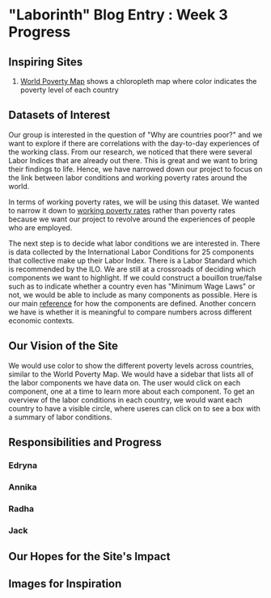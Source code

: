 # "Laborinth" Blog Entry : Week 3 Progress #

## Inspiring Sites 
1. [World Poverty Map](https://worldpoverty.io/map) shows a chloropleth map where color indicates the poverty level of each country 

## Datasets of Interest
Our group is interested in the question of "Why are countries poor?" and we want to explore if there are correlations with the day-to-day experiences of the working class. From our research, we noticed that there were several Labor Indices that are already out there. This is great and we want to bring their findings to life. Hence, we have narrowed down our project to focus on the link between labor conditions and working poverty rates around the world. 

In terms of working poverty rates, we will be using this dataset. We wanted to narrow it down to [working poverty rates](https://www.ilo.org/shinyapps/bulkexplorer22/?lang=en&segment=indicator&id=EMP_2EMP_SEX_AGE_CLA_NB_A)  rather than poverty rates because we want our project to revolve around the experiences of people who are employed. 

The next step is to decide what labor conditions we are interested in. There is data collected by the International Labor Conditions for 25 components that collective make up their Labor Index. There is a Labor Standard which is recommended by the ILO. We are still at a crossroads of deciding which components we want to highlight. If we could construct a bouillon true/false such as to indicate whether a country even has "Minimum Wage Laws" or not, we would be able to include as many components as possible. Here is our main [reference](https://www.ilo.org/wcmsp5/groups/public/---ed_norm/---normes/documents/publication/wcms_672549.pdf) for how the components are defined. Another concern we have is whether it is meaningful to compare numbers across different economic contexts. 

## Our Vision of the Site
We would use color to show the different poverty levels across countries, similar to the World Poverty Map. We would have a sidebar that lists all of the labor components we have data on. The user would click on each component, one at a time to learn more about each component. To get an overview of the labor conditions in each country, we would want each country to have a visible circle, where useres can click on to see a box with a summary of labor conditions.

## Responsibilities and Progress 
### Edryna 

### Annika 

### Radha

### Jack

## Our Hopes for the Site's Impact

## Images for Inspiration
